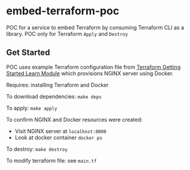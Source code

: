 # embed-terraform-poc
POC for a service to embed Terraform by consuming Terraform CLI as a library. POC only for Terraform `Apply` and `Destroy`

## Get Started

POC uses example Terraform configuration file from [Terraform Getting Started Learn Module](https://learn.hashicorp.com/terraform/getting-started/install#quick-start-tutorial) which provisions NGINX server using Docker.

Requires: installing Terraform and Docker

To download dependencies: `make deps`

To apply: `make apply`

To confirm NGINX and Docker resources were created:
- Visit NGINX server at `localhost:8000`
- Look at docker container `docker ps`

To destroy: `make destroy`

To modify terraform file: see `main.tf`
